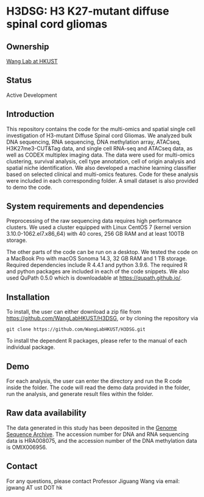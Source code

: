 # H3DSG: H3 K27-mutant diffuse spinal cord gliomas

## Ownership
[Wang Lab at HKUST](http://wang-lab.ust.hk/)

## Status
Active Development

## Introduction

This repository contains the code for the multi-omics and spatial single cell investigation of H3-mutant Diffuse Spinal cord Gliomas. We analyzed bulk DNA sequencing, RNA sequencing, DNA methylation array, ATACseq, H3K27me3-CUT&Tag data, and single cell RNA-seq and ATACseq data, as well as CODEX multiplex imaging data. The data were used for multi-omics clustering, survival analysis, cell type annotation, cell of origin analysis and spatial niche identification. We also developed a machine learning classifier based on selected clinical and multi-omics features. Code for these analysis were included in each corresponding folder. A small dataset is also provided to demo the code.

## System requirements and dependencies
Preprocessing of the raw sequencing data requires high performance clusters. We used a cluster equipped with Linux CentOS 7 (kernel version 3.10.0-1062.el7.x86_64) with 40 cores, 256 GB RAM and at least 100TB storage.

The other parts of the code can be run on a desktop. We tested the code on a MacBook Pro with macOS Sonoma 14.3, 32 GB RAM and 1 TB storage. Required dependencies include R 4.4.1 and python 3.9.6. The required R and python packages are included in each of the code snippets. We also used QuPath 0.5.0 which is downloadable at https://qupath.github.io/.

## Installation

To install, the user can either download a zip file from https://github.com/WangLabHKUST/H3DSG, or by cloning the repository via
```
git clone https://github.com/WangLabHKUST/H3DSG.git
```
To install the dependent R packages, please refer to the manual of each individual package.

## Demo
For each analysis, the user can enter the directory and run the R code inside the folder. The code will read the demo data provided in the folder, run the analysis, and generate result files within the folder.

## Raw data availability
The data generated in this study has been deposited in the [Genome Sequence Archive](https://ngdc.cncb.ac.cn/gsa-human/). The accession number for DNA and RNA sequencing data is HRA008075, and the accession number of the DNA methylation data is OMIX006956.

## Contact
For any questions, please contact Professor Jiguang Wang via email: jgwang AT ust DOT hk
